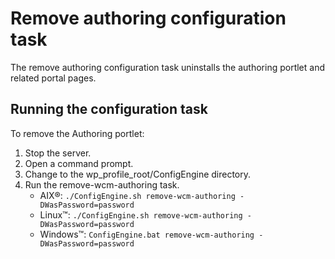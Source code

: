 # Remove authoring configuration task

The remove authoring configuration task uninstalls the authoring portlet and related portal pages.

## Running the configuration task

To remove the Authoring portlet:

1.  Stop the server.
2.  Open a command prompt.
3.  Change to the wp_profile_root/ConfigEngine directory.
4.  Run the remove-wcm-authoring task.
    -   AIX®: `./ConfigEngine.sh remove-wcm-authoring -DWasPassword=password`
    -   Linux™: `./ConfigEngine.sh remove-wcm-authoring -DWasPassword=password`
    -   Windows™: `ConfigEngine.bat remove-wcm-authoring -DWasPassword=password`

